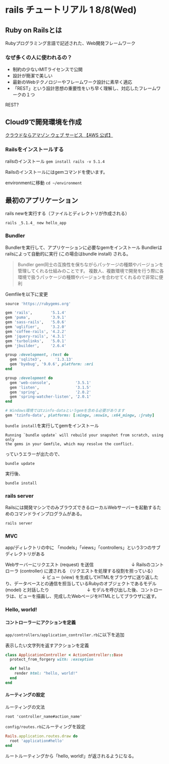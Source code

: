 # rails チュートリアル 1   8/8(Wed)


## Ruby on Railsとは

Rubyプログラミング言語で記述された、Web開発フレームワーク

### なぜ多くの人に使われるの？

- 制約の少ないMITライセンスで公開
- 設計が簡潔で美しい
- 最新のWebテクノロジーやフレームワーク設計に素早く適応
- 「REST」という設計思想の重要性をいち早く理解し、対応したフレームワークの１つ

REST?

## Cloud9で開発環境を作成

[クラウドならアマゾン ウェブ サービス 【AWS 公式】](https://aws.amazon.com/jp/)

### Railsをインストールする

railsのインストール
`gem install rails -v 5.1.4`

Railsのインストールにはgemコマンドを使います。


environmentに移動
`cd ~/environment`

## 最初のアプリケーション

rails newを実行する（ファイルとディレクトリが作成される）

`rails _5.1.4_ new hello_app`


### Bundler

Bundlerを実行して、アプリケーションに必要なgemをインストール
Bundlerはrailsによって自動的に実行 (この場合はbundle install) される。

> Bundler
gem同士の互換性を保ちながらパッケージの種類やバージョンを管理してくれる仕組みのことです。
複数人、複数環境で開発を行う際に各環境で扱うパッケージの種類やバージョンを合わせてくれるので非常に便利

Gemfileを以下に変更
```ruby
source 'https://rubygems.org'

gem 'rails',        '5.1.4'
gem 'puma',         '3.9.1'
gem 'sass-rails',   '5.0.6'
gem 'uglifier',     '3.2.0'
gem 'coffee-rails', '4.2.2'
gem 'jquery-rails', '4.3.1'
gem 'turbolinks',   '5.0.1'
gem 'jbuilder',     '2.6.4'

group :development, :test do
  gem 'sqlite3',      '1.3.13'
  gem 'byebug', '9.0.6', platform: :mri
end

group :development do
  gem 'web-console',           '3.5.1'
  gem 'listen',                '3.1.5'
  gem 'spring',                '2.0.2'
  gem 'spring-watcher-listen', '2.0.1'
end

# Windows環境ではtzinfo-dataというgemを含める必要があります
gem 'tzinfo-data', platforms: [:mingw, :mswin, :x64_mingw, :jruby]
```

`bundle install`を実行してgemをインストール

```
Running `bundle update` will rebuild your snapshot from scratch, using only
the gems in your Gemfile, which may resolve the conflict.
```
っていうエラーが出たので、

`bundle update`

実行後、

`bundle install`


### rails server

Railsには開発マシンでのみブラウズできるローカルWebサーバーを起動するためのコマンドラインプログラムがある。

`rails server`


### MVC

app/ディレクトリの中に
「models」「views」「controllers」という3つのサブディレクトリがある

Webサーバーにリクエスト (request) を送信
　　 　　　　　　↓
Railsのコントローラ (controller) に渡される
（リクエストを処理する役割を担っている）
　 　　　　　　　↓
ビュー (view) を生成してHTMLをブラウザに送り返したり、データベースとの通信を担当しているRubyのオブジェクトであるモデル (model) と対話したり
　 　　　　　　　↓
モデルを呼び出した後、コントローラは、ビューを描画し、完成したWebページをHTMLとしてブラウザに返す。

### Hello, world!

#### コントローラーにアクションを定義

`app/controllers/application_controller.rb`に以下を追加

表示したい文字列を返すアクションを定義

```ruby
class ApplicationController < ActionController::Base
  protect_from_forgery with: :exception

  def hello
    render html: "hello, world!"
  end
end
```

#### ルーティングの設定

ルーティングの文法

`root 'controller_name#action_name'`

`config/routes.rb`にルーティングを設定

```ruby
Rails.application.routes.draw do
  root 'application#hello'
end
```


ルートルーティングから「hello, world!」が返されるようになる。